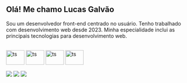 <section background-color ="white" >

<h1 style=" font-family=helvetica; font-size=20pt " >Olá! Me chamo Lucas Galvão</h1>

Sou um desenvolvedor front-end centrado no usuário.
Tenho trabalhado com desenvolvimento web desde 2023. Minha especialidade inclui as principais tecnologias para desenvolvimento
web. 




<div style="display= "flex"; align-itens="center"; background-color="white" ;"><br>
<img align="center" alt="ts" height="40" width="50" src="https://cdn.jsdelivr.net/gh/devicons/devicon@latest/icons/typescript/typescript-original.svg">
<img align="center" alt="ts" height="40" width="50" color="white"  src="https://cdn.jsdelivr.net/gh/devicons/devicon@latest/icons/nextjs/nextjs-original-wordmark.svg" >
<img align="center" alt="ts" height="40" width="50" src="https://cdn.jsdelivr.net/gh/devicons/devicon@latest/icons/react/react-original.svg">
<img align="center" alt="ts" height="40" width="50" src="https://cdn.jsdelivr.net/gh/devicons/devicon@latest/icons/tailwindcss/tailwindcss-original.svg"><br>
<br>



 
</div>

<div>
  <a href="https://instagram.com/lucas_vgb" target="_blank"><img src="https://img.shields.io/badge/-Instagram-%23E4405F?style=for-the-badge&logo=instagram&logoColor=white" target="_blank"></a>
  <a href = "lucas.galvao0707@gmail.com"><img src="https://img.shields.io/badge/-Gmail-%23333?style=for-the-badge&logo=gmail&logoColor=white" target="_blank"></a>
 <a href="https://www.linkedin.com/in/lucas-galvão-b59074297/" target="_blank"><img src="https://img.shields.io/badge/-LinkedIn-%230077B5?style=for-the-badge&logo=linkedin&logoColor=white" target="_blank"></a> 
   

</div>
<section/>
